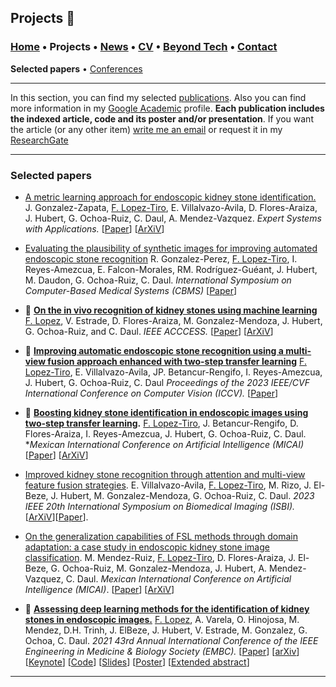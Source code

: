 
## Projects 📑
###  [Home](/index) • Projects • [News](/news) • [CV](/brief_cv) • [Beyond Tech](/research) • [Contact](/contact)
 **Selected papers** • [Conferences](/conference)

---


In this section, you can find my selected [publications](/publications). Also you can find more information in my <a href="https://scholar.google.com/citations?user=AlKdFRsAAAAJ&hl=en&oi=ao" target="_blank">Google Academic</a>  profile. **Each publication includes the indexed article, code and its poster and/or presentation**. If you want the article (or any other item) [write me an email](mailto:franciscolt@tec.mx?subject=[GitHub]%20Hello,%20Francisco) or request it in my <a href="https://www.researchgate.net/profile/Francisco-Lopez-Tiro" target="_blank">ResearchGate</a>



---

### Selected papers


*  [A metric learning approach for endoscopic kidney stone identification.](https://www.sciencedirect.com/science/article/abs/pii/S0957417424015781)
J. Gonzalez-Zapata, <a href="https://scholar.google.es/citations?user=IlG06bYAAAAJ&hl=es" target="_blank">F. Lopez-Tiro</a>, E. Villalvazo-Avila, D. Flores-Araiza, J. Hubert, G. Ochoa-Ruiz, C. Daul, A. Mendez-Vazquez. *Expert Systems with Applications.* [[Paper](https://www.sciencedirect.com/science/article/abs/pii/S0957417424015781)] [[ArXiV](https://arxiv.org/pdf/2307.07046)]

* [Evaluating the plausibility of synthetic images for improving automated endoscopic stone recognition](https://ieeexplore.ieee.org/abstract/document/10600716) R. Gonzalez-Perez,  <a href="https://scholar.google.es/citations?user=IlG06bYAAAAJ&hl=es" target="_blank">F. Lopez-Tiro</a>, I. Reyes-Amezcua, E. Falcon-Morales, RM. Rodríguez-Guéant, J. Hubert, M. Daudon, G. Ochoa-Ruiz, C. Daul. *International Symposium on Computer-Based Medical Systems (CBMS)* [[Paper](https://ieeexplore.ieee.org/abstract/document/10600716)] 

* 🌟 **[On the in vivo recognition of kidney stones using machine learning](https://ieeexplore.ieee.org/abstract/document/10384337)** <a href="https://scholar.google.es/citations?user=IlG06bYAAAAJ&hl=es" target="_blank">F. Lopez</a>, V. Estrade, D. Flores-Araiza, M. Gonzalez-Mendoza,  J. Hubert, G. Ochoa-Ruiz, and C. Daul. *IEEE ACCCESS.* [[Paper](https://ieeexplore.ieee.org/abstract/document/10384337)]
[[ArXiV](https://arxiv.org/abs/2201.08865)]

* 🌟 **<a href="https://openaccess.thecvf.com/content/ICCV2023W/LXCV/papers/Lopez-Tiro_Improving_Automatic_Endoscopic_Stone_Recognition_Using_a_Multi-view_Fusion_Approach_ICCVW_2023_paper.pdf" target="_blank">Improving automatic endoscopic stone recognition using a multi-view fusion approach enhanced with two-step transfer learning</a>**  <a href="https://scholar.google.es/citations?user=IlG06bYAAAAJ&hl=es" target="_blank">F. Lopez-Tiro</a>, E. Villalvazo-Avila, JP. Betancur-Rengifo, I. Reyes-Amezcua, J. Hubert, G. Ochoa-Ruiz, C. Daul *Proceedings of the 2023 IEEE/CVF International Conference on Computer Vision (ICCV).*
[<a href="https://arxiv.org/abs/2206.00069" target="_blank">Paper</a>]




* 🌟  **[Boosting kidney stone identification in endoscopic images using two-step transfer learning](https://link.springer.com/chapter/10.1007/978-3-031-47640-2_11).** <a href="https://scholar.google.es/citations?user=IlG06bYAAAAJ&hl=es" target="_blank">F. Lopez-Tiro</a>, J. Betancur-Rengifo, D. Flores-Araiza, I. Reyes-Amezcua, J. Hubert, G. Ochoa-Ruiz, C. Daul. **Mexican International Conference on Artificial Intelligence (MICAI)* [[Paper](https://link.springer.com/chapter/10.1007/978-3-031-47640-2_11)] [[ArXiV](https://arxiv.org/pdf/2210.13654)]

* [Improved kidney stone recognition through attention and multi-view feature fusion strategies](https://ieeexplore.ieee.org/abstract/document/10230794). E. Villalvazo-Avila, <a href="https://scholar.google.es/citations?user=IlG06bYAAAAJ&hl=es" target="_blank">F. Lopez-Tiro</a>, M. Rizo, J. El-Beze, J. Hubert, M. Gonzalez-Mendoza, G. Ochoa-Ruiz, C. Daul.  *2023 IEEE 20th International Symposium on Biomedical Imaging (ISBI).* [[ArXiV](https://arxiv.org/pdf/2211.02967)][[Paper](https://ieeexplore.ieee.org/abstract/document/10230794)].

* [On the generalization capabilities of FSL methods through domain adaptation: a case study in endoscopic kidney stone image classification](https://link.springer.com/chapter/10.1007/978-3-031-19493-1_21). M. Mendez-Ruiz, <a href="https://scholar.google.es/citations?user=IlG06bYAAAAJ&hl=es" target="_blank">F. Lopez-Tiro</a>, D. Flores-Araiza, J. El-Beze, G. Ochoa-Ruiz, M. Gonzalez-Mendoza, J. Hubert, A. Mendez-Vazquez, C. Daul. *Mexican International Conference on Artificial Intelligence (MICAI)*. [[Paper](https://link.springer.com/chapter/10.1007/978-3-031-19493-1_21)] [[ArXiV](https://arxiv.org/pdf/2205.00895)] 



* 🌟  **<a href="https://ieeexplore.ieee.org/document/9630211" target="_blank">Assessing deep learning methods for the identification of kidney  stones in endoscopic images.</a>** <a href="https://scholar.google.es/citations?user=IlG06bYAAAAJ&hl=es" target="_blank">F. Lopez</a>, A. Varela, O. Hinojosa, M. Mendez, D.H. Trinh, J. ElBeze, J. Hubert, V. Estrade, M. Gonzalez, G. Ochoa, C. Daul.
*2021 43rd Annual International Conference of the IEEE Engineering in Medicine & Biology Society (EMBC).*
[<a href="https://ieeexplore.ieee.org/document/9630211" target="_blank">Paper</a>]
[<a href="https://arxiv.org/abs/2103.01146" target="_blank">arXiv</a>]
[<a href="https://youtu.be/YMo-URAdvbM" target="_blank">Keynote</a>]
[[Code](mailto:gilberto.ochoa@tec.com?subject=%20Code%20Arxiv,%20Assessing%20deep%20learning%20methods%20for%20the%20identification%20of%20kidney%20stones%20in%20endoscopic%20images)]
[<a href="https://github.com/friscolt/friscolt.github.io/blob/main/files/embc2021_slides.pdf" target="_blank">Slides</a>]
[<a href="https://research.latinxinai.org/papers/cvpr/2021/png/6_poster_06.png" target="_blank">Poster</a>]
[<a href="https://research.latinxinai.org/papers/cvpr/2021/pdf/6_CameraReady_06.pdf" target="_blank">Extended abstract</a>] 




---

